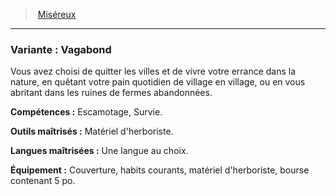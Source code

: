 ﻿> [Miséreux](hd_background_misereux.md)

---

### Variante : Vagabond

Vous avez choisi de quitter les villes et de vivre votre errance dans la nature, en quêtant votre pain quotidien de village en village, ou en vous abritant dans les ruines de fermes abandonnées.

**Compétences :** Escamotage, Survie.

**Outils maîtrisés :** Matériel d'herboriste.

**Langues maîtrisées :** Une langue au choix.

**Équipement :** Couverture, habits courants, matériel d'herboriste, bourse contenant 5 po.

